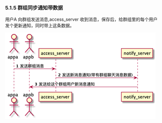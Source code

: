 ### 5.1.5 群组同步通知带数据

用户A 向群组发送消息,access\_server 收到消息，保存后，给群组里的每个用户发个更新通知，同时带上这条数据。

![](/assets/groupSyncNotifyWithData.png)

